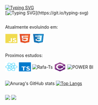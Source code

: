 [![Typing SVG](https://readme-typing-svg.demolab.com?font=Fira+Code&weight=900&size=25&duration=1&pause=500&color=1A35B1&background=FF000000&width=435&lines=Rafael+Mainart)](https://git.io/typing-svg)<br>
[![Typing SVG](https://readme-typing-svg.demolab.com?font=Fira+Code&size=15&duration=4000&pause=1000&color=1A35B1&center=falso&vCenter=falso&repeat=verdadeiro&width=435&lines=Seja+Bem-vindo+!+!)](https://git.io/typing-svg)

## 
Atualmente evoluindo em: 
<div style="display: inline_block">
    <img align="center" alt="Rafa-Js" height="30" width="40" src="https://raw.githubusercontent.com/devicons/devicon/master/icons/javascript/javascript-plain.svg">
    <img align="center" alt="Rafa-HTML" height="30" width="40" src="https://raw.githubusercontent.com/devicons/devicon/master/icons/html5/html5-original.svg">
    <img align="center" alt="Rafa-CSS" height="30" width="40" src="https://raw.githubusercontent.com/devicons/devicon/master/icons/css3/css3-original.svg">

  <br>
  <br>
</div>


Proximos estudos: 
<div style="display: inline_block">
  <img align="center" alt="Rafa-React" height="30" width="40" src="https://raw.githubusercontent.com/devicons/devicon/master/icons/react/react-original.svg">
  <img align="center" alt="Rafa-Ts" height="30" width="40" src="https://raw.githubusercontent.com/devicons/devicon/master/icons/typescript/typescript-plain.svg">           <img align="center" alt="Rafa-Ts" height="30" width="40" src="https://cdn.jsdelivr.net/gh/devicons/devicon/icons/mysql/mysql-original.svg">
  <img align="center" alt="Rafa-Csharp" height="30" width="40" src="https://raw.githubusercontent.com/devicons/devicon/master/icons/csharp/csharp-original.svg">
  <img align="center" alt="POWER BI" height="30" width="25" src="https://github.com/marclelijveld/Power-BI-Icons/blob/main/PNG/Power-BI.png">
</div>

##

![Anurag's GitHub stats](https://github-readme-stats.vercel.app/api?username=rmainart&show_icons=true&theme=merko)
[![Top Langs](https://github-readme-stats.vercel.app/api/top-langs/?username=rmainart&layout=compact&theme=merko)](https://github.com/rmainart/github-readme-stats)


##
<div> 
 <a href = "mailto:rafael.mainart@gmail.com"><img src="https://img.shields.io/badge/-Gmail-%23333?style=for-the-badge&logo=gmail&logoColor=white" target="_blank"></a>
  <a href="https://www.linkedin.com/in/rafael-mainart" target="_blank"><img src="https://img.shields.io/badge/-LinkedIn-%230077B5?style=for-the-badge&logo=linkedin&logoColor=white" target="_blank"></a> 
  </div>
